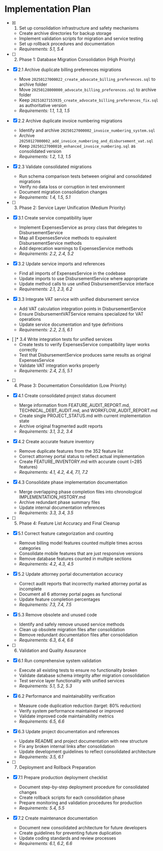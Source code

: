 # Implementation Plan

- [x] 1. Set up consolidation infrastructure and safety mechanisms


  - Create archive directories for backup storage
  - Implement validation scripts for migration and service testing
  - Set up rollback procedures and documentation
  - _Requirements: 5.1, 5.4_

- [ ] 2. Phase 1: Database Migration Consolidation (High Priority)
- [x] 2.1 Archive duplicate billing preferences migrations


  - Move `20250127000022_create_advocate_billing_preferences.sql` to archive folder
  - Move `20250128000000_advocate_billing_preferences.sql` to archive folder
  - Keep `20251027153935_create_advocate_billing_preferences_fix.sql` as authoritative version
  - _Requirements: 1.1, 1.3, 1.5_

- [x] 2.2 Archive duplicate invoice numbering migrations


  - Identify and archive `20250127000002_invoice_numbering_system.sql`
  - Archive `20250127000002_add_invoice_numbering_and_disbursement_vat.sql`
  - Keep `20250127000010_enhanced_invoice_numbering.sql` as consolidated version
  - _Requirements: 1.2, 1.3, 1.5_

- [x] 2.3 Validate consolidated migrations


  - Run schema comparison tests between original and consolidated migrations
  - Verify no data loss or corruption in test environment
  - Document migration consolidation changes
  - _Requirements: 1.4, 1.5, 5.1_

- [ ] 3. Phase 2: Service Layer Unification (Medium Priority)
- [x] 3.1 Create service compatibility layer


  - Implement ExpensesService as proxy class that delegates to DisbursementService
  - Map all ExpensesService methods to equivalent DisbursementService methods
  - Add deprecation warnings to ExpensesService methods
  - _Requirements: 2.2, 2.4, 5.2_

- [x] 3.2 Update service imports and references


  - Find all imports of ExpensesService in the codebase
  - Update imports to use DisbursementService where appropriate
  - Update method calls to use unified DisbursementService interface
  - _Requirements: 2.1, 2.3, 6.2_

- [x] 3.3 Integrate VAT service with unified disbursement service


  - Add VAT calculation integration points in DisbursementService
  - Ensure DisbursementVATService remains specialized for VAT operations
  - Update service documentation and type definitions
  - _Requirements: 2.2, 2.5, 6.1_

- [ ]* 3.4 Write integration tests for unified services
  - Create tests to verify ExpensesService compatibility layer works correctly
  - Test that DisbursementService produces same results as original ExpensesService
  - Validate VAT integration works properly
  - _Requirements: 2.4, 2.5, 5.1_

- [ ] 4. Phase 3: Documentation Consolidation (Low Priority)
- [x] 4.1 Create consolidated project status document


  - Merge information from FEATURE_AUDIT_REPORT.md, TECHNICAL_DEBT_AUDIT.md, and WORKFLOW_AUDIT_REPORT.md
  - Create single PROJECT_STATUS.md with current implementation state
  - Archive original fragmented audit reports
  - _Requirements: 3.1, 3.2, 3.4_

- [x] 4.2 Create accurate feature inventory


  - Remove duplicate features from the 352 feature list
  - Correct attorney portal status to reflect actual implementation
  - Create FEATURE_INVENTORY.md with accurate count (~285 features)
  - _Requirements: 4.1, 4.2, 4.4, 7.1, 7.2_

- [x] 4.3 Consolidate phase implementation documentation


  - Merge overlapping phase completion files into chronological IMPLEMENTATION_HISTORY.md
  - Archive redundant phase summary files
  - Update internal documentation references
  - _Requirements: 3.3, 3.4, 3.5_

- [ ] 5. Phase 4: Feature List Accuracy and Final Cleanup
- [x] 5.1 Correct feature categorization and counting

  - Remove billing model features counted multiple times across categories
  - Consolidate mobile features that are just responsive versions
  - Remove database features counted in multiple sections
  - _Requirements: 4.2, 4.3, 4.5_

- [x] 5.2 Update attorney portal documentation accuracy

  - Correct audit reports that incorrectly marked attorney portal as incomplete
  - Document all 6 attorney portal pages as functional
  - Update feature completion percentages
  - _Requirements: 7.3, 7.4, 7.5_

- [x] 5.3 Remove obsolete and unused code


  - Identify and safely remove unused service methods
  - Clean up obsolete migration files after consolidation
  - Remove redundant documentation files after consolidation
  - _Requirements: 6.3, 6.4, 6.6_

- [ ] 6. Validation and Quality Assurance
- [x] 6.1 Run comprehensive system validation


  - Execute all existing tests to ensure no functionality broken
  - Validate database schema integrity after migration consolidation
  - Test service layer functionality with unified services
  - _Requirements: 5.1, 5.2, 5.3_

- [x] 6.2 Performance and maintainability verification

  - Measure code duplication reduction (target: 80% reduction)
  - Verify system performance maintained or improved
  - Validate improved code maintainability metrics
  - _Requirements: 6.5, 6.6_

- [x] 6.3 Update project documentation and references

  - Update README and project documentation with new structure
  - Fix any broken internal links after consolidation
  - Update development guidelines to reflect consolidated architecture
  - _Requirements: 3.5, 6.1_

- [ ] 7. Deployment and Rollback Preparation
- [x] 7.1 Prepare production deployment checklist


  - Document step-by-step deployment procedure for consolidated changes
  - Create rollback scripts for each consolidation phase
  - Prepare monitoring and validation procedures for production
  - _Requirements: 5.4, 5.5_

- [x] 7.2 Create maintenance documentation



  - Document new consolidated architecture for future developers
  - Create guidelines for preventing future duplication
  - Update coding standards and review processes
  - _Requirements: 6.1, 6.2, 6.6_